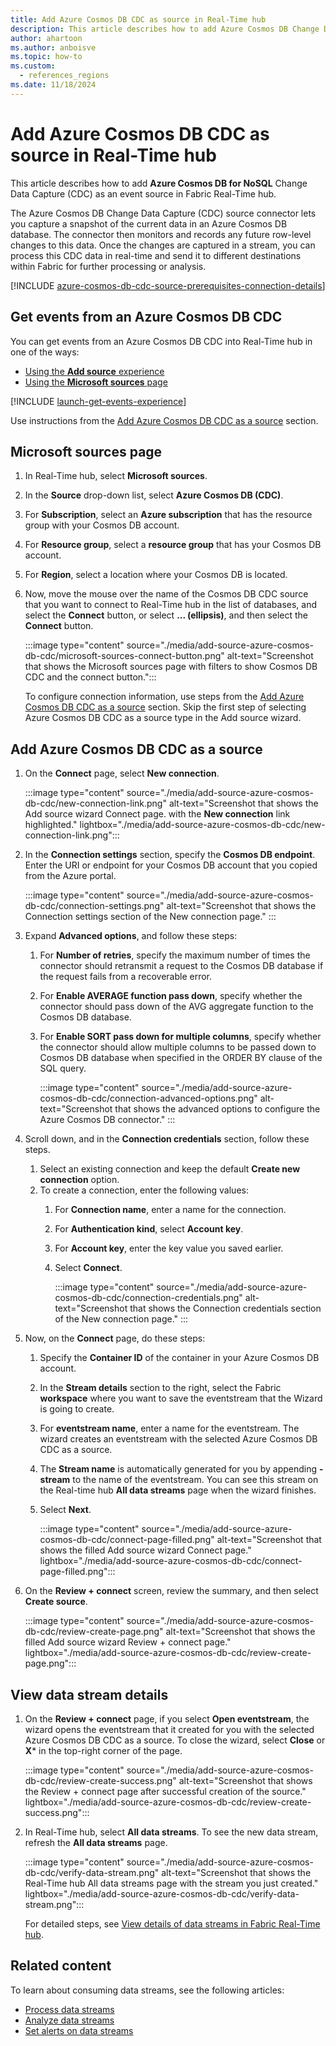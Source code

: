 ```yaml
---
title: Add Azure Cosmos DB CDC as source in Real-Time hub
description: This article describes how to add Azure Cosmos DB Change Data Capture (CDC) as an event source in Fabric Real-Time hub.
author: ahartoon
ms.author: anboisve
ms.topic: how-to
ms.custom:
  - references_regions
ms.date: 11/18/2024
---
```


# Add Azure Cosmos DB CDC as source in Real-Time hub

This article describes how to add **Azure Cosmos DB for NoSQL** Change Data Capture (CDC) as an event source in Fabric Real-Time hub.

The Azure Cosmos DB Change Data Capture (CDC) source connector lets you capture a snapshot of the current data in an Azure Cosmos DB database. The connector then monitors and records any future row-level changes to this data. Once the changes are captured in a stream, you can process this CDC data in real-time and send it to different destinations within Fabric for further processing or analysis.



[!INCLUDE [azure-cosmos-db-cdc-source-prerequisites-connection-details](../real-time-intelligence/event-streams/includes/azure-cosmos-db-cdc-source-prerequisites-connection-details.md)]

## Get events from an Azure Cosmos DB CDC

You can get events from an Azure Cosmos DB CDC into Real-Time hub in one of the ways:

- [Using the **Add source** experience](#data-sources-page)
- [Using the **Microsoft sources** page](#microsoft-sources-page)

[!INCLUDE [launch-get-events-experience](./includes/launch-get-events-experience.md)]

Use instructions from the [Add Azure Cosmos DB CDC as a source](#add-azure-cosmos-db-cdc-as-a-source) section.

## Microsoft sources page

1. In Real-Time hub, select **Microsoft sources**.
1. In the **Source** drop-down list, select **Azure Cosmos DB (CDC)**.
1. For **Subscription**, select an **Azure subscription** that has the resource group with your Cosmos DB account.
1. For **Resource group**, select a **resource group** that has your Cosmos DB account.
1. For **Region**, select a location where your Cosmos DB is located.
1. Now, move the mouse over the name of the Cosmos DB CDC source that you want to connect to Real-Time hub in the list of databases, and select the **Connect** button, or select **... (ellipsis)**, and then select the **Connect** button.

    :::image type="content" source="./media/add-source-azure-cosmos-db-cdc/microsoft-sources-connect-button.png" alt-text="Screenshot that shows the Microsoft sources page with filters to show Cosmos DB CDC and the connect button.":::

    To configure connection information, use steps from the [Add Azure Cosmos DB CDC as a source](#add-azure-cosmos-db-cdc-as-a-source) section. Skip the first step of selecting Azure Cosmos DB CDC as a source type in the Add source wizard.

## Add Azure Cosmos DB CDC as a source

1. On the **Connect** page, select **New connection**.

    :::image type="content" source="./media/add-source-azure-cosmos-db-cdc/new-connection-link.png" alt-text="Screenshot that shows the Add source wizard Connect page. with the **New connection** link highlighted." lightbox="./media/add-source-azure-cosmos-db-cdc/new-connection-link.png":::
1. In the **Connection settings** section, specify the **Cosmos DB endpoint**. Enter the URI or endpoint for your Cosmos DB account that you copied from the Azure portal.

    :::image type="content" source="./media/add-source-azure-cosmos-db-cdc/connection-settings.png" alt-text="Screenshot that shows the Connection settings section of the New connection page." :::
1. Expand **Advanced options**, and follow these steps:
    1. For **Number of retries**, specify the maximum number of times the connector should retransmit a request to the Cosmos DB database if the request fails from a recoverable error.
    1. For **Enable AVERAGE function pass down**, specify whether the connector should pass down of the AVG aggregate function to the Cosmos DB database.
    1. For **Enable SORT pass down for multiple columns**, specify whether the connector should allow multiple columns to be passed down to Cosmos DB database when specified in the ORDER BY clause of the SQL query.
    
        :::image type="content" source="./media/add-source-azure-cosmos-db-cdc/connection-advanced-options.png" alt-text="Screenshot that shows the advanced options to configure the Azure Cosmos DB connector." :::         
1. Scroll down, and in the **Connection credentials** section, follow these steps.
    1. Select an existing connection and keep the default **Create new connection** option.
    1. To create a connection, enter the following values:
        1. For **Connection name**, enter a name for the connection.
        1. For **Authentication kind**, select **Account key**.
        1. For **Account key**, enter the key value you saved earlier.
        1. Select **Connect**.
   
            :::image type="content" source="./media/add-source-azure-cosmos-db-cdc/connection-credentials.png" alt-text="Screenshot that shows the Connection credentials section of the New connection page." :::
1. Now, on the **Connect** page, do these steps:
    1. Specify the **Container ID** of the container in your Azure Cosmos DB account.
    1. In the **Stream details** section to the right, select the Fabric **workspace** where you want to save the eventstream that the Wizard is going to create.
    1. For **eventstream name**, enter a name for the eventstream. The wizard creates an eventstream with the selected Azure Cosmos DB CDC as a source.
    1. The **Stream name** is automatically generated for you by appending **-stream** to the name of the eventstream. You can see this stream on the Real-time hub **All data streams** page when the wizard finishes.
    1. Select **Next**.

        :::image type="content" source="./media/add-source-azure-cosmos-db-cdc/connect-page-filled.png" alt-text="Screenshot that shows the filled Add source wizard Connect page." lightbox="./media/add-source-azure-cosmos-db-cdc/connect-page-filled.png":::         
1. On the **Review + connect** screen, review the summary, and then select **Create source**.

      :::image type="content" source="./media/add-source-azure-cosmos-db-cdc/review-create-page.png" alt-text="Screenshot that shows the filled Add source wizard Review + connect page." lightbox="./media/add-source-azure-cosmos-db-cdc/review-create-page.png":::         

## View data stream details

1. On the **Review + connect** page, if you select **Open eventstream**, the wizard opens the eventstream that it created for you with the selected Azure Cosmos DB CDC as a source. To close the wizard, select **Close** or **X*** in the top-right corner of the page.

    :::image type="content" source="./media/add-source-azure-cosmos-db-cdc/review-create-success.png" alt-text="Screenshot that shows the Review + connect page after successful creation of the source." lightbox="./media/add-source-azure-cosmos-db-cdc/review-create-success.png":::
1. In Real-Time hub, select **All data streams**. To see the new data stream, refresh the **All data streams** page.

    :::image type="content" source="./media/add-source-azure-cosmos-db-cdc/verify-data-stream.png" alt-text="Screenshot that shows the Real-Time hub All data streams page with the stream you just created." lightbox="./media/add-source-azure-cosmos-db-cdc/verify-data-stream.png":::

    For detailed steps, see [View details of data streams in Fabric Real-Time hub](view-data-stream-details.md).

## Related content

To learn about consuming data streams, see the following articles:

- [Process data streams](process-data-streams-using-transformations.md)
- [Analyze data streams](analyze-data-streams-using-kql-table-queries.md)
- [Set alerts on data streams](set-alerts-data-streams.md)
